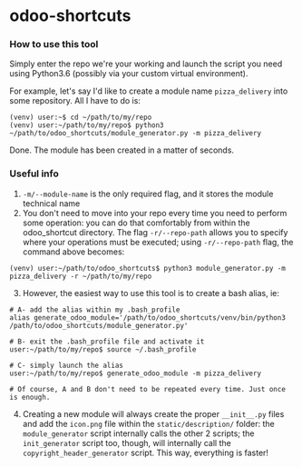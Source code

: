 # odoo-shortcuts

### How to use this tool

Simply enter the repo we're your working and launch the script you need using
Python3.6 (possibly via your custom virtual environment).

For example, let's say I'd like to create a module name `pizza_delivery` into
some repository. All I have to do is:

```
(venv) user:~$ cd ~/path/to/my/repo
(venv) user:~/path/to/my/repo$ python3 ~/path/to/odoo_shortcuts/module_generator.py -m pizza_delivery
```


Done. The module has been created in a matter of seconds.

### Useful info

1. `-m/--module-name` is the only required flag, and it stores the module
   technical name
2. You don't need to move into your repo every time you need to perform some
   operation: you can do that comfortably from within the odoo_shortcut
   directory. The flag `-r/--repo-path` allows you to specify where your
   operations must be executed; using `-r/--repo-path` flag, the command above
   becomes:
```
(venv) user:~/path/to/odoo_shortcuts$ python3 module_generator.py -m pizza_delivery -r ~/path/to/my/repo 
```
3. However, the easiest way to use this tool is to create a bash alias, ie:
```
# A- add the alias within my .bash_profile
alias generate_odoo_module='/path/to/odoo_shortcuts/venv/bin/python3 /path/to/odoo_shortcuts/module_generator.py'

# B- exit the .bash_profile file and activate it
user:~/path/to/my/repo$ source ~/.bash_profile

# C- simply launch the alias
user:~/path/to/my/repo$ generate_odoo_module -m pizza_delivery

# Of course, A and B don't need to be repeated every time. Just once is enough.
```

4. Creating a new module will always create the proper `__init__.py` files and
add the `icon.png` file within the `static/description/` folder: the
`module_generator` script internally calls the other 2 scripts; the
`init_generator` script too, though, will internally call the
`copyright_header_generator` script. This way, everything is faster!
